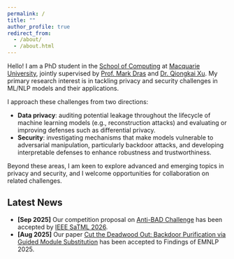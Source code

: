 ```yaml
---
permalink: /
title: ""   
author_profile: true
redirect_from: 
  - /about/
  - /about.html
---
```


<!-- ---
permalink: /
title: "About"
author_profile: true
redirect_from: 
  - /about/
  - /about.html
--- -->

Hello! I am a PhD student in the <a href="https://www.mq.edu.au/faculty-of-science-and-engineering/departments-and-schools/school-of-computing">School of Computing</a> at <a href="https://www.mq.edu.au/">Macquarie University</a>, jointly supervised by <a href="https://mark-dras.github.io/">Prof. Mark Dras</a> and <a href="https://xuqiongkai.github.io/">Dr. Qiongkai Xu</a>. My primary research interest is in tackling privacy and security challenges in ML/NLP models and their applications.

I approach these challenges from two directions:

* **Data privacy**: auditing potential leakage throughout the lifecycle of machine learning models (e.g., reconstruction attacks) and evaluating or improving defenses such as differential privacy.
* **Security**: investigating mechanisms that make models vulnerable to adversarial manipulation, particularly backdoor attacks, and developing interpretable defenses to enhance robustness and trustworthiness.

Beyond these areas, I am keen to explore advanced and emerging topics in privacy and security, and I welcome opportunities for collaboration on related challenges.

<!-- I completed a Master of Research at <a href="https://www.mq.edu.au/">Macquarie University</a> in 2024, where I received a thesis score of 93 (High Distinction), leading to my admission into the PhD program with a full scholarship. Before that, I earned an M.S. in Information Technology with Distinction from <a href="https://www.unimelb.edu.au/">The University of Melbourne</a> in 2023, an M.S. in Control Engineering in 2016, and a B.A. in Mechanical Engineering in 2013, both from <a href="https://www.cqu.edu.cn/">Chongqing University</a>. -->

## Latest News

* **[Sep 2025]** Our competition proposal on <a href="https://anti-bad.github.io/">Anti-BAD Challenge</a> has been accepted by <a href="https://satml.org/competitions/">IEEE SaTML 2026</a>.
* **[Aug 2025]** Our paper <a href="https://arxiv.org/abs/2412.20476">Cut the Deadwood Out: Backdoor Purification via Guided Module Substitution</a> has been accepted to Findings of EMNLP 2025.